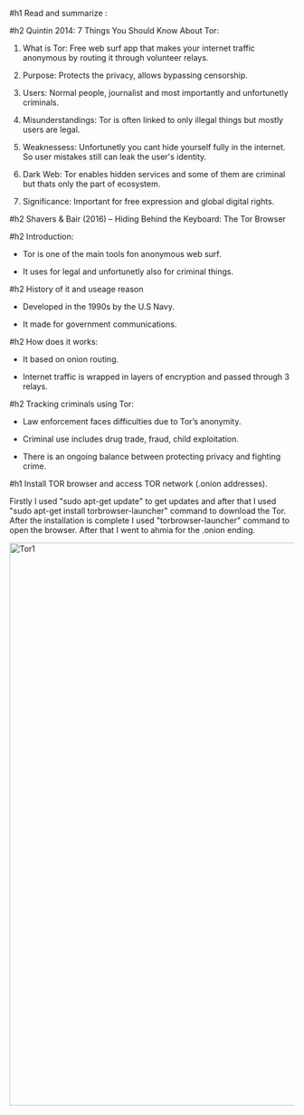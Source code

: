 #h1 Read and summarize :

#h2 Quintin 2014: 7 Things You Should Know About Tor:

1. What is Tor: Free web surf app that makes your internet traffic anonymous by routing it through volunteer relays.

2. Purpose: Protects the privacy, allows bypassing censorship.

3. Users: Normal people, journalist and most importantly and unfortunetly criminals.

4. Misunderstandings: Tor is often linked to only illegal things but mostly users are legal.

5. Weaknessess: Unfortunetly you cant hide yourself fully in the internet. So user mistakes still can leak the user's identity.

6. Dark Web: Tor enables hidden services and some of them are criminal but thats only the part of ecosystem.

7. Significance: Important for free expression and global digital rights.

#h2 Shavers & Bair (2016) – Hiding Behind the Keyboard: The Tor Browser

#h2 Introduction:

- Tor is one of the main tools fon anonymous web surf.

- It uses for legal and unfortunetly also for criminal things.

#h2 History of it and useage reason

- Developed in the 1990s by the U.S Navy.

- It made for government communications.

#h2 How does it works:

- It based on onion routing.

- Internet traffic is wrapped in layers of encryption and passed through 3 relays.

#h2 Tracking criminals using Tor:

- Law enforcement faces difficulties due to Tor’s anonymity.

-  Criminal use includes drug trade, fraud, child exploitation.

-  There is an ongoing balance between protecting privacy and fighting crime.

#h1 Install TOR browser and access TOR network (.onion addresses).

Firstly I used "sudo apt-get update" to get updates and after that I used "sudo apt-get install torbrowser-launcher" command to download the Tor. After the installation is complete I used "torbrowser-launcher" command to open the browser. After that I went to ahmia for the .onion ending.

<img width="1551" height="995" alt="Tor1" src="https://github.com/user-attachments/assets/3e209d0d-2000-41ae-bc24-1a9a22471ded" />
